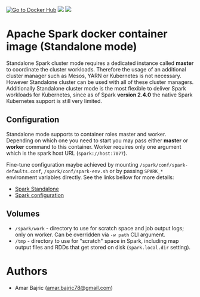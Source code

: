 [![Go to Docker Hub](https://img.shields.io/badge/Docker%20Hub-%E2%86%92-blue.svg)](https://hub.docker.com/r/amarbajric/spark-standalone/) [![](https://images.microbadger.com/badges/version/actionml/spark.svg)](https://microbadger.com/images/amarbajric/spark-standalone) [![](https://images.microbadger.com/badges/image/actionml/spark.svg)](https://microbadger.com/images/amarbajric/spark-standalone)

# Apache Spark docker container image (Standalone mode)

Standalone Spark cluster mode requires a dedicated instance called **master** to coordinate the cluster workloads. Therefore the usage of an additional cluster manager such as Mesos, YARN or Kubernetes is not necessary. However Standalone cluster can be used with all of these cluster managers. Additionally Standalone cluster mode is the most flexible to deliver Spark workloads for Kubernetes, since as of Spark **version 2.4.0** the native Spark Kubernetes support is still very limited.

## Configuration

Standalone mode supports to container roles master and worker. Depending on which one you need to start you may pass either **master** or **worker** command to this container. Worker requires only one argument which is the spark host URL (`spark://host:7077`).

Fine-tune configuration maybe achieved by mounting `/spark/conf/spark-defaults.conf`, `/spark/conf/spark-env.sh` or by passing `SPARK_*` environment variables directly. See the links bellow for more details:

- [Spark Standalone](https://spark.apache.org/docs/latest/spark-standalone.html)
- [Spark configuration](https://spark.apache.org/docs/latest/configuration.html)

## Volumes

- `/spark/work` - directory to use for scratch space and job output logs; only on worker. Can be overridden via `-w path` CLI argument.
- `/tmp` - directory to use for "scratch" space in Spark, including map output files and RDDs that get stored on disk (`spark.local.dir` setting).

# Authors

- Amar Bajric (<amar.bajric78@gmail.com>)
